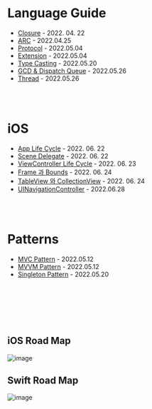 <!-- # 🏠   [Go Main](https://github.com/Raccoon97/Swift/blob/main/README.md)   🏠
- []()


<br><br><br>

# Main
## Sub
### TinySub


<p aling="center"> Image Center
</p>

# 참조
- []() -->





# Language Guide
  - [Closure](https://github.com/Raccoon97/Swift/blob/main/Language%20Guide/Closure.md) - 2022. 04. 22
  - [ARC](https://github.com/Raccoon97/Swift/blob/main/Language%20Guide/ARC.md) - 2022.04.25
  - [Protocol](https://github.com/Raccoon97/Swift/blob/main/Language%20Guide/Protocol.md) - 2022.05.04
  - [Extension](https://github.com/Raccoon97/Swift/blob/main/Language%20Guide/Extension.md) - 2022.05.04
  - [Type Casting](https://github.com/Raccoon97/Swift/blob/main/Language%20Guide/Type%20Casting.md) - 2022.05.20
  - [GCD & Dispatch Queue](https://github.com/Raccoon97/Swift/blob/main/Language%20Guide/GCD.md) - 2022.05.26
  - [Thread](https://github.com/Raccoon97/Swift/blob/main/Language%20Guide/Thread.md) - 2022.05.26

<br><br>

# iOS
  - [App Life Cycle](https://github.com/Raccoon97/Swift/blob/main/iOS/App%20Life%20Cycle.md) - 2022. 06. 22
  - [Scene Delegate](https://github.com/Raccoon97/Swift/blob/main/iOS/Scene%20Delegate.md) - 2022. 06. 22
  - [ViewController Life Cycle](https://github.com/Raccoon97/Swift/blob/main/iOS/ViewController%20Life%20Cycle.md) - 2022. 06. 23
  - [Frame 과 Bounds](https://github.com/Raccoon97/Swift/blob/main/iOS/Frame%20%EA%B3%BC%20Bounds.md) - 2022. 06. 24
  - [TableView 와 CollectionView](https://github.com/Raccoon97/Swift/blob/main/iOS/TableView%20%EC%99%80%20CollectionView.md) - 2022. 06. 24
  - [UINavigationController](https://github.com/Raccoon97/Swift/blob/main/iOS/UINavigationController.md) - 2022.06.28

<br><br>

# Patterns
  - [MVC Pattern](https://github.com/Raccoon97/Swift/blob/main/Patterns/MVC%20Pattern.md) - 2022.05.12
  - [MVVM Pattern](https://github.com/Raccoon97/Swift/blob/main/Patterns/MVVM%20Pattern.md) - 2022.05.12
  - [Singleton Pattern](https://github.com/Raccoon97/Swift/blob/main/Patterns/Singleton%20Pattern.md) - 2022.05.20

<br><br><br><br><br>

## iOS Road Map
![image](https://raw.githubusercontent.com/godrm/mobile-developer-roadmap/master/Images/iOS_roadmap_v1.0.png)

## Swift Road Map
![image](https://raw.githubusercontent.com/godrm/mobile-developer-roadmap/master/Images/Swift_programming_roadmap_v0.9.png)
